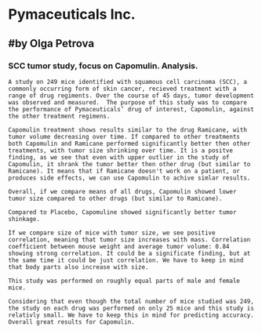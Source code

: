 # Pymaceuticals Inc.
#by Olga Petrova
---

### SCC tumor study, focus on Capomulin. Analysis.

    A study on 249 mice identified with squamous cell carcinoma (SCC), a commonly occurring form of skin cancer, recieved treatment with a range of drug regiments. Over the course of 45 days, tumor development was observed and measured.  The purpose of this study was to compare the performance of Pymaceuticals’ drug of interest, Capomulin, against the other treatment regimens.

    Capomulin treatment shows results similar to the drug Ramicane, with tumor volume decreasing over time. If compared to other treatments both Capomulin and Ramicane performed significantly better then other treatments, with tumor size shrinking over time. It is a positve finding, as we see that even with upper outlier in the study of Capomulin, it shrank the tumor better then other drug (but similar to Ramicane). It means that if Ramicane doesn't work on a patient, or produces side effects, we can use Capomulin to achive simlar results.

    Overall, if we compare means of all drugs, Capomulin showed lower tumor size compared to other drugs (but similar to Ramicane).

    Compared to Placebo, Capomuline showed significantly better tumor shinkage.

    If we compare size of mice with tumor size, we see positive correlation, meaning that tumor size increases with mass. Correlation coefficient between mouse weight and average tumor volume: 0.84 showing strong correlation. It could be a significate finding, but at the same time it could be just correlation. We have to keep in mind that body parts also increase with size.

    This study was performed on roughly equal parts of male and female mice.

    Considering that even though the total number of mice studied was 249, the study on each drug was performed on only 25 mice and this study is relativly small. We have to keep this in mind for predicting accuracy. Overall great results for Capomulin.
